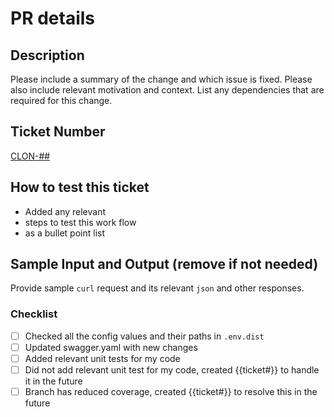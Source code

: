 # PR details

## Description

Please include a summary of the change and which issue is fixed.
Please also include relevant motivation and context.
List any dependencies that are required for this change.

## Ticket Number

[CLON-##](https://wizeline.atlassian.net/browse/CLON-##)

## How to test this ticket

- Added any relevant
- steps to test this work flow
- as a bullet point list

## Sample Input and Output (remove if not needed)

Provide sample `curl` request and its relevant `json` and other responses.

### Checklist

- [ ] Checked all the config values and their paths in `.env.dist`
- [ ] Updated swagger.yaml with new changes
- [ ] Added relevant unit tests for my code
- [ ] Did not add relevant unit test for my code, created {{ticket#}} to handle it in the future
- [ ] Branch has reduced coverage, created {{ticket#}} to resolve this in the future
